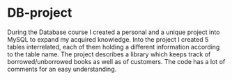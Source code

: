 # DB-project

During the Database course I created a personal and a unique project into MySQL to expand my acquired knowledge. 
Into the project I created 5 tables interrelated, each of them holding a different information according to the table name. 
The project describes a library which keeps track of borrowed/unborrowed books as well as of customers.
The code has a lot of comments for an easy understanding.
